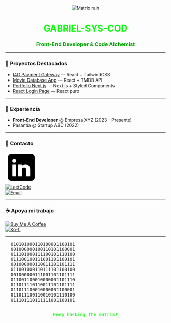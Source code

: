 <p align="center">
  <img src="https://media.giphy.com/media/l0MYt5jPR6QX5pnqM/giphy.gif" alt="Matrix rain" width="600"/>
</p>

<h1 align="center" style="color:#0f0;">GABRIEL-SYS-COD</h1>
<h3 align="center" style="color:#0a0;">Front-End Developer & Code Alchemist</h3>

---

### 🚀 Proyectos Destacados

- [I4G Payment Gateway](https://github.com/GABRIEL-SYS-COD/I4G-Payment-Gateway) — React + TailwindCSS  
- [Movie Database App](https://github.com/GABRIEL-SYS-COD/movie-database) — React + TMDB API  
- [Portfolio Next.js](https://github.com/GABRIEL-SYS-COD/portfolio-next) — Next.js + Styled Components  
- [React Login Page](https://github.com/GABRIEL-SYS-COD/react-login-page) — React puro  

---

### 💼 Experiencia

- **Front-End Developer** @ Empresa XYZ (2023 - Presente)  
- Pasantía @ Startup ABC (2022)  

---

### 🔗 Contacto

[![LinkedIn](https://raw.githubusercontent.com/simple-icons/simple-icons/develop/icons/linkedin.svg)](https://linkedin.com/in/gersongz/)  
[![LeetCode](https://raw.githubusercontent.com/simple-icons/simple-icons/develop/icons/leetcode.svg)](https://leetcode.com/gabriel-sys-cod/)  
[![Email](https://raw.githubusercontent.com/simple-icons/simple-icons/develop/icons/gmail.svg)](mailto:tuemail@dominio.com)  

---

### ☕ Apoya mi trabajo

[![Buy Me A Coffee](https://cdn.buymeacoffee.com/buttons/v2/default-yellow.png)](https://www.buymeacoffee.com/gabrielsyscod)  
[![Ko-fi](https://cdn.ko-fi.com/cdn/kofi3.png?v=3)](https://ko-fi.com/gabrielsyscod)  

---

<p align="center" style="color:#0f0; font-family: monospace;">
  <pre>
  010101000110100001100101
  001000000100110101100001
  011101000111100101110100
  011100100111001101100101
  001000000110011101101111
  011001000110111101100100
  001000000111001101101111
  011001100010000001101110
  011011110110011101101111
  011011100010000001100001
  011011100110010101110100
  011101110111111001100101
  </pre>
</p>
<p align="center" style="color:#0f0; font-family: monospace;">
  _Keep hacking the matrix!_
</p>
